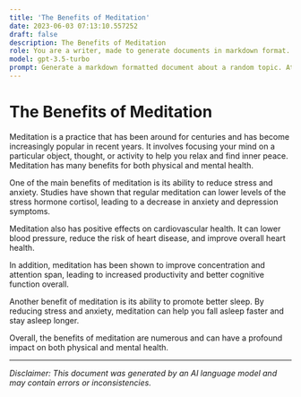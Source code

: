 ```yaml
---
title: 'The Benefits of Meditation'
date: 2023-06-03 07:13:10.557252
draft: false
description: The Benefits of Meditation
role: You are a writer, made to generate documents in markdown format. It is very important that all of the documents you generate are in valid markdown format.
model: gpt-3.5-turbo
prompt: Generate a markdown formatted document about a random topic. At the bottom, include a disclaimer explaining that the document was generated by you. The first line of the document should be the title. Make sure that the entire document is in proper markdown format, using a mix of various tags to make the document visually appealing.
---
```


# The Benefits of Meditation

Meditation is a practice that has been around for centuries and has become increasingly popular in recent years. It involves focusing your mind on a particular object, thought, or activity to help you relax and find inner peace. Meditation has many benefits for both physical and mental health.

One of the main benefits of meditation is its ability to reduce stress and anxiety. Studies have shown that regular meditation can lower levels of the stress hormone cortisol, leading to a decrease in anxiety and depression symptoms.

Meditation also has positive effects on cardiovascular health. It can lower blood pressure, reduce the risk of heart disease, and improve overall heart health.

In addition, meditation has been shown to improve concentration and attention span, leading to increased productivity and better cognitive function overall.

Another benefit of meditation is its ability to promote better sleep. By reducing stress and anxiety, meditation can help you fall asleep faster and stay asleep longer.

Overall, the benefits of meditation are numerous and can have a profound impact on both physical and mental health.

---

*Disclaimer: This document was generated by an AI language model and may contain errors or inconsistencies.*